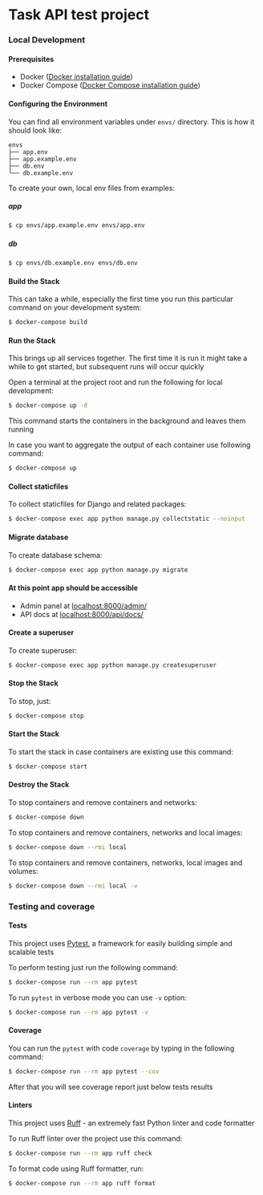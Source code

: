 # Task API test project

### Local Development

#### Prerequisites
- Docker ([Docker installation guide](https://docs.docker.com/install/#supported-platforms))
- Docker Compose ([Docker Compose installation guide](https://docs.docker.com/compose/install/))

#### Configuring the Environment
You can find all environment variables under ```envs/``` directory. This is how it should look like:
```
envs
├── app.env
├── app.example.env
├── db.env
└── db.example.env
```
To create your own, local env files from examples:
##### app
```bash
$ cp envs/app.example.env envs/app.env
```
##### db
```bash
$ cp envs/db.example.env envs/db.env
```

#### Build the Stack
This can take a while, especially the first time you run this particular command on your development system:
```bash
$ docker-compose build
```

#### Run the Stack
This brings up all services together. The first time it is run it might take a while to get started, but subsequent runs will occur quickly

Open a terminal at the project root and run the following for local development:
```bash
$ docker-compose up -d
```
This command starts the containers in the background and leaves them running

In case you want to aggregate the output of each container use following command:
```bash
$ docker-compose up
```

#### Collect staticfiles
To collect staticfiles for Django and related packages:
```bash
$ docker-compose exec app python manage.py collectstatic --noinput
```

#### Migrate database
To create database schema:
```bash
$ docker-compose exec app python manage.py migrate
```

#### At this point app should be accessible
- Admin panel at [localhost:8000/admin/](http://localhost:8000/admin/)
- API docs at [localhost:8000/api/docs/](http://localhost:8000/api/docs/)

#### Create a superuser
To create superuser:
```bash
$ docker-compose exec app python manage.py createsuperuser
```

#### Stop the Stack
To stop, just:
```bash
$ docker-compose stop
```

#### Start the Stack
To start the stack in case containers are existing use this command:
```bash
$ docker-compose start
```

#### Destroy the Stack
To stop containers and remove containers and networks:
```bash
$ docker-compose down
```
To stop containers and remove containers, networks and local images:
```bash
$ docker-compose down --rmi local
```  
To stop containers and remove containers, networks, local images and volumes:
```bash
$ docker-compose down --rmi local -v
```

### Testing and coverage
#### Tests
This project uses [Pytest](https://docs.pytest.org/en/latest/index.html), a framework for easily building simple and scalable tests

To perform testing just run the following command:
```bash
$ docker-compose run --rm app pytest
```
To run `pytest` in verbose mode you can use `-v` option:
```bash
$ docker-compose run --rm app pytest -v
```

#### Coverage
You can run the ```pytest``` with code ```coverage``` by typing in the following command:
```bash
$ docker-compose run --rm app pytest --cov
```
After that you will see coverage report just below tests results

#### Linters
This project uses [Ruff](https://docs.astral.sh/ruff/) - an extremely fast Python linter and code formatter

To run Ruff linter over the project use this command:
```bash
$ docker-compose run --rm app ruff check
```
To format code using Ruff formatter, run:
```bash
$ docker-compose run --rm app ruff format
```
